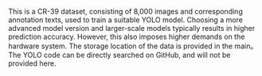 This is a CR-39 dataset, consisting of 8,000 images and corresponding annotation texts, used to train a suitable YOLO model. 
Choosing a more advanced model version and larger-scale models typically results in higher prediction accuracy. 
However, this also imposes higher demands on the hardware system.
The storage location of the data is provided in the main。
The YOLO code can be directly searched on GitHub, and will not be provided here.
